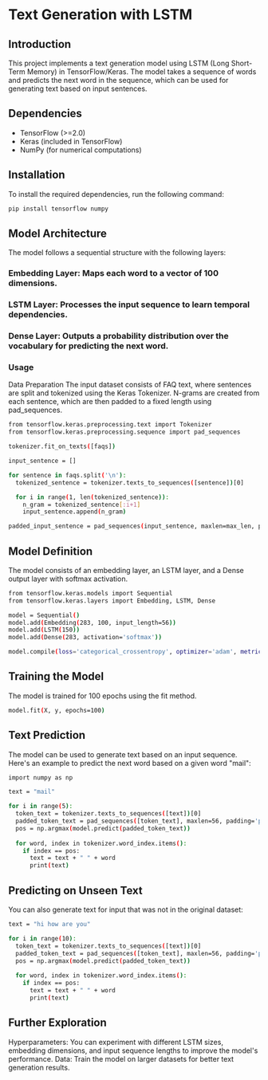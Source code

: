 # Text Generation with LSTM

## Introduction
This project implements a text generation model using LSTM (Long Short-Term Memory) in TensorFlow/Keras. The model takes a sequence of words and predicts the next word in the sequence, which can be used for generating text based on input sentences.

## Dependencies
- TensorFlow (>=2.0)
- Keras (included in TensorFlow)
- NumPy (for numerical computations)

## Installation
To install the required dependencies, run the following command:
```bash
pip install tensorflow numpy
```
## Model Architecture
The model follows a sequential structure with the following layers:

### Embedding Layer: Maps each word to a vector of 100 dimensions.
### LSTM Layer: Processes the input sequence to learn temporal dependencies.
### Dense Layer: Outputs a probability distribution over the vocabulary for predicting the next word.
### Usage
Data Preparation
The input dataset consists of FAQ text, where sentences are split and tokenized using the Keras Tokenizer. N-grams are created from each sentence, which are then padded to a fixed length using pad_sequences.

```bash
from tensorflow.keras.preprocessing.text import Tokenizer
from tensorflow.keras.preprocessing.sequence import pad_sequences

tokenizer.fit_on_texts([faqs])

input_sentence = []

for sentence in faqs.split('\n'):
  tokenized_sentence = tokenizer.texts_to_sequences([sentence])[0]

  for i in range(1, len(tokenized_sentence)):
    n_gram = tokenized_sentence[:i+1]
    input_sentence.append(n_gram)

padded_input_sentence = pad_sequences(input_sentence, maxlen=max_len, padding='pre')

```

## Model Definition
The model consists of an embedding layer, an LSTM layer, and a Dense output layer with softmax activation.
```bash
from tensorflow.keras.models import Sequential
from tensorflow.keras.layers import Embedding, LSTM, Dense

model = Sequential()
model.add(Embedding(283, 100, input_length=56))
model.add(LSTM(150))
model.add(Dense(283, activation='softmax'))

model.compile(loss='categorical_crossentropy', optimizer='adam', metrics=['accuracy'])
```
## Training the Model
The model is trained for 100 epochs using the fit method.
```bash
model.fit(X, y, epochs=100)
```

## Text Prediction
The model can be used to generate text based on an input sequence. Here's an example to predict the next word based on a given word "mail":
```bash
import numpy as np

text = "mail"

for i in range(5):
  token_text = tokenizer.texts_to_sequences([text])[0]
  padded_token_text = pad_sequences([token_text], maxlen=56, padding='pre')
  pos = np.argmax(model.predict(padded_token_text))
  
  for word, index in tokenizer.word_index.items():
    if index == pos:
      text = text + " " + word
      print(text)
```

## Predicting on Unseen Text
You can also generate text for input that was not in the original dataset:
```bash
text = "hi how are you"

for i in range(10):
  token_text = tokenizer.texts_to_sequences([text])[0]
  padded_token_text = pad_sequences([token_text], maxlen=56, padding='pre')
  pos = np.argmax(model.predict(padded_token_text))
  
  for word, index in tokenizer.word_index.items():
    if index == pos:
      text = text + " " + word
      print(text)
```
## Further Exploration
Hyperparameters: You can experiment with different LSTM sizes, embedding dimensions, and input sequence lengths to improve the model's performance.
Data: Train the model on larger datasets for better text generation results.

